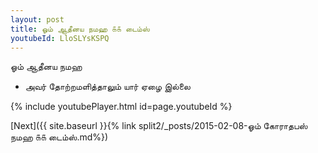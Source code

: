 ```yaml
---
layout: post
title: ஓம் ஆதீனய நமஹ ௧௧ டைம்ஸ்
youtubeId: LloSLYsKSPQ
---
```

 
 
 ஓம் ஆதீனய நமஹ  
 
 -  அவர் தோற்றமளித்தாலும் யார் ஏழை இல்லை 
 
  
 
  
 
 
 
 
 
 


{% include youtubePlayer.html id=page.youtubeId %}
 
[Next]({{ site.baseurl }}{% link  split2/_posts/2015-02-08-ஓம் கோராதபஸ் நமஹ ௧௧ டைம்ஸ்.md%})
 

